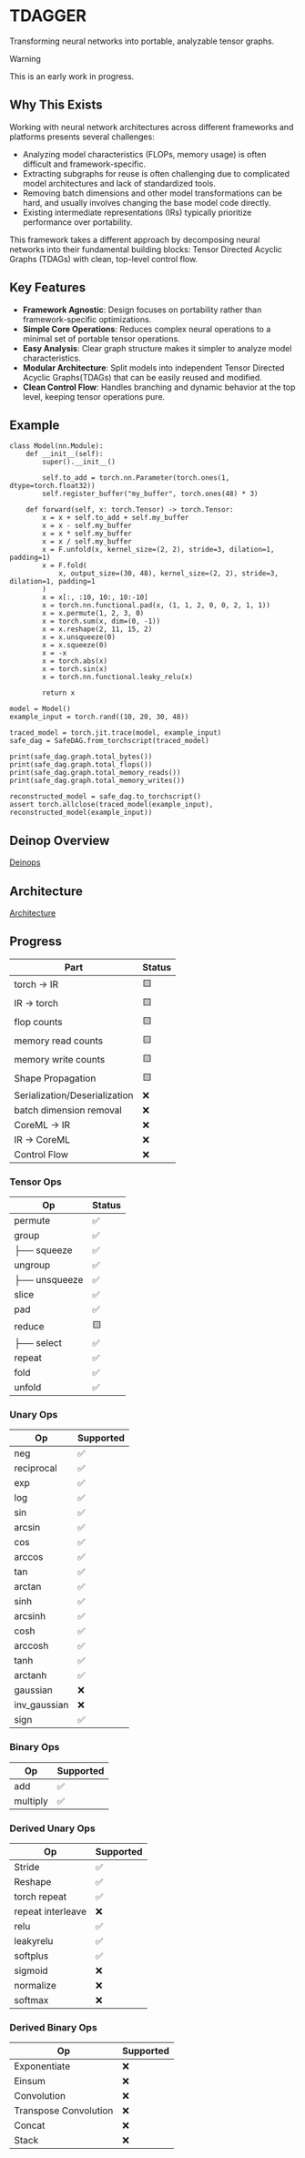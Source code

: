 # TDAGGER

Transforming neural networks into portable, analyzable tensor graphs.

> [!WARNING]
> This is an early work in progress.

## Why This Exists

Working with neural network architectures across different frameworks and platforms presents several challenges:
- Analyzing model characteristics (FLOPs, memory usage) is often difficult and framework-specific.
- Extracting subgraphs for reuse is often challenging due to complicated model architectures and lack of standardized tools.
- Removing batch dimensions and other model transformations can be hard, and usually involves changing the base model code directly.
- Existing intermediate representations (IRs) typically prioritize performance over portability.

This framework takes a different approach by decomposing neural networks into their fundamental building blocks: Tensor Directed Acyclic Graphs (TDAGs) with clean, top-level control flow.

## Key Features

- **Framework Agnostic**: Design focuses on portability rather than framework-specific optimizations.
- **Simple Core Operations**: Reduces complex neural operations to a minimal set of portable tensor operations.
- **Easy Analysis**: Clear graph structure makes it simpler to analyze model characteristics.
- **Modular Architecture**: Split models into independent Tensor Directed Acyclic Graphs(TDAGs) that can be easily reused and modified.
- **Clean Control Flow**: Handles branching and dynamic behavior at the top level, keeping tensor operations pure.

## Example

```
class Model(nn.Module):
    def __init__(self):
        super().__init__()

        self.to_add = torch.nn.Parameter(torch.ones(1, dtype=torch.float32))
        self.register_buffer("my_buffer", torch.ones(48) * 3)

    def forward(self, x: torch.Tensor) -> torch.Tensor:
        x = x + self.to_add + self.my_buffer
        x = x - self.my_buffer
        x = x * self.my_buffer
        x = x / self.my_buffer
        x = F.unfold(x, kernel_size=(2, 2), stride=3, dilation=1, padding=1)
        x = F.fold(
            x, output_size=(30, 48), kernel_size=(2, 2), stride=3, dilation=1, padding=1
        )
        x = x[:, :10, 10:, 10:-10]
        x = torch.nn.functional.pad(x, (1, 1, 2, 0, 0, 2, 1, 1))
        x = x.permute(1, 2, 3, 0)
        x = torch.sum(x, dim=(0, -1))
        x = x.reshape(2, 11, 15, 2)
        x = x.unsqueeze(0)
        x = x.squeeze(0)
        x = -x
        x = torch.abs(x)
        x = torch.sin(x)
        x = torch.nn.functional.leaky_relu(x)

        return x

model = Model()
example_input = torch.rand((10, 20, 30, 48))

traced_model = torch.jit.trace(model, example_input)
safe_dag = SafeDAG.from_torchscript(traced_model)

print(safe_dag.graph.total_bytes())
print(safe_dag.graph.total_flops())
print(safe_dag.graph.total_memory_reads())
print(safe_dag.graph.total_memory_writes())

reconstructed_model = safe_dag.to_torchscript()
assert torch.allclose(traced_model(example_input), reconstructed_model(example_input))
```

## Deinop Overview

[Deinops](docs/DEINOPS.md)

## Architecture

[Architecture](docs/ARCHITECTURE.md)

## Progress

| Part | Status |
|-------------|-----------|
| torch -> IR     | 🟨        |
| IR -> torch    | 🟨        |
| flop counts      | 🟨        |
| memory read counts      | 🟨        |
| memory write counts      | 🟨        |
| Shape Propagation   | 🟨        |
| Serialization/Deserialization    | ❌        |
| batch dimension removal     | ❌        |
| CoreML -> IR     | ❌        |
| IR -> CoreML    | ❌        |
| Control Flow     | ❌        |

### Tensor Ops

| Op | Status |
|-------------|-----------|
| permute     | ✅        |
| group       | ✅        |
| ├── squeeze | ✅        |
| ungroup     | ✅        |
| ├── unsqueeze | ✅      |
| slice       | ✅        |
| pad         | ✅        |
| reduce      | 🟨        |
| ├── select  | ✅        |
| repeat      | ✅        |
| fold        | ✅        |
| unfold      | ✅        |

### Unary Ops

| Op   | Supported |
|-------------|-----------|
| neg         | ✅        |
| reciprocal  | ✅        |
| exp         | ✅        |
| log         | ✅        |
| sin         | ✅        |
| arcsin      | ✅        |
| cos         | ✅        |
| arccos      | ✅        |
| tan         | ✅        |
| arctan      | ✅        |
| sinh        | ✅        |
| arcsinh     | ✅        |
| cosh        | ✅        |
| arccosh     | ✅        |
| tanh        | ✅        |
| arctanh     | ✅        |
| gaussian    | ❌        |
| inv_gaussian | ❌       |
| sign        | ✅        |

### Binary Ops

| Op  | Supported |
|-------------|-----------|
| add         | ✅        |
| multiply    | ✅        |

### Derived Unary Ops

|  Op  | Supported |
|-------------|-----------|
| Stride      | ✅        |
| Reshape     | ✅        |
| torch repeat | ✅       |
| repeat interleave | ❌  |
| relu        | ✅        |
| leakyrelu   | ✅        |
| softplus    | ✅        |
| sigmoid     | ❌        |
| normalize     | ❌        |
| softmax     | ❌        |

### Derived Binary Ops

|  Op  | Supported |
|-------------|-----------|
| Exponentiate | ❌       |
| Einsum      | ❌        |
| Convolution | ❌        |
| Transpose Convolution | ❌ |
| Concat | ❌ |
| Stack | ❌ |